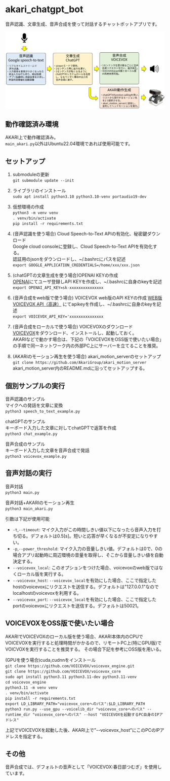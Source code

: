 
# akari_chatgpt_bot
音声認識、文章生成、音声合成を使って対話するチャットボットアプリです。

![概要図](jpg/akari_chatgpt_bot.jpg "概要図")

## 動作確認済み環境
AKARI上で動作確認済み。  
`main_akari.py`以外はUbuntu22.04環境であれば使用可能です。  

## セットアップ
1. submoduleの更新  
`git submodule update --init`  

1. ライブラリのインストール  
`sudo apt install python3.10 python3.10-venv portaudio19-dev`  

1. 仮想環境の作成  
`python3 -m venv venv`  
`. venv/bin/activate`  
`pip install -r requirements.txt`  

1. (音声認識を使う場合) Cloud Speech-to-Text APIの有効化、秘密鍵ダウンロード  
Google cloud consoleに登録し、Cloud Speech-to-Text APIを有効化する。  
認証用のjsonをダウンロードし、~/.bashrcにパスを記述  
`export GOOGLE_APPLICATION_CREDENTIALS=/home/xxx/xxx.json`  

1. (chatGPTの文章生成を使う場合)OPENAI KEYの作成   
[OPENAI](https://openai.com/)にてユーザ登録しAPI KEYを作成し、~/.bashrcに自身のkeyを記述  
`export OPENAI_API_KEY=sk-xxxxxxxxxxxxxxx`  

1. (音声合成をweb版で使う場合) VOICEVOX web版のAPI KEYの作成
[WEB版VOICEVOX API（高速）](https://voicevox.su-shiki.com/su-shikiapis/) にてapikeyを作成し、~/.bashrcに自身のkeyを記述  
`export VOICEVOX_API_KEY='xxxxxxxxxxxxxxx`  

1. (音声合成をローカルで使う場合) VOICEVOXのダウンロード  
[VOICEVOX](https://voicevox.hiroshiba.jp/)をダウンロード、インストールし、起動しておく。  
AKARIなどで動かす場合は、下記の「VOICEVOXをOSS版で使いたい場合」の手順で同一ネットワーク内の外部PC上にサーバーを立てることを推奨。  

1. (AKARIのモーション再生を使う場合) akari_motion_serverのセットアップ  
`git clone https://github.com/AkariGroup/akari_motion_server`  
akari_motion_server内のREADME.mdに沿ってセットアップする。  


## 個別サンプルの実行

音声認識のサンプル  
マイクへの発話を文章に変換  
`python3 speech_to_text_example.py`  

chatGPTのサンプル  
キーボード入力した文章に対してchatGPTで返答を作成  
`python3 chat_example.py`  

音声合成のサンプル  
キーボード入力した文章を音声合成で発話  
`python3 voicevox_example.py`  

## 音声対話の実行

音声対話  
`python3 main.py`  

音声対話+AKARIのモーション再生  
`python3 main_akari.py`  

引数は下記が使用可能  
- `-t`,`--timeout`: マイク入力がこの時間しきい値以下になったら音声入力を打ち切る。デフォルトは0.5[s]。短いと応答が早くなるが不安定になりやすい。  
- `-p`,`--power_threshold`: マイク入力の音量しきい値。デフォルトは0で、0の場合アプリ起動時に周辺環境の音量を取得し、そこから音量しきい値を自動決定する。  
- `--voicevox_local`: このオプションをつけた場合、voicevoxのweb版ではなくローカル版を実行する。  
- `--voicevox_host`: `--voicevox_local`を有効にした場合、ここで指定したhostのvoicevoxにリクエストを送信する。デフォルトは"127.0.0.1"なのでlocalhostのvoicevoxを利用する。  
- `--voicevox_port`: `--voicevox_local`を有効にした場合、ここで指定したportのvoicevoxにリクエストを送信する。デフォルトは50021。  

## VOICEVOXをOSS版で使いたい場合  
AKARIでVOICEVOXのローカル版を使う場合、AKARI本体内のCPUでVOICEVOXを実行すると処理時間がかかるので、リモートPC上(特にGPU版)でVOICVOXを実行することを推奨する。
その場合下記を参考にOSS版を用いる。  

(GPUを使う場合)cuda,cudnnをインストール  
`git clone https://github.com/VOICEVOX/voicevox_engine.git`  
`git clone https://github.com/VOICEVOX/voicevox_core`  
`sudo apt install python3.11 python3.11-dev python3.11-venv`  
`cd voicevox_engine`  
`python3.11 -m venv venv`  
`. venv/bin/activate`  
`pip install -r requirements.txt`  
`export LD_LIBRARY_PATH="voicevox_coreへのパス":$LD_LIBRARY_PATH`  
`python3 run.py --use_gpu --voicelib_dir "voicevox_coreへのパス" --runtime_dir "voicevox_coreへのパス" --host "VOICEVOXを起動するPC自身のIPアドレス"`

上記でVOICEVOXを起動した後、AKARI上で"--voicevox_host"にこのPCのIPアドレスを指定する。

## その他
音声合成では、デフォルトの音声として「VOICEVOX:春日部つむぎ」を使用しています。
